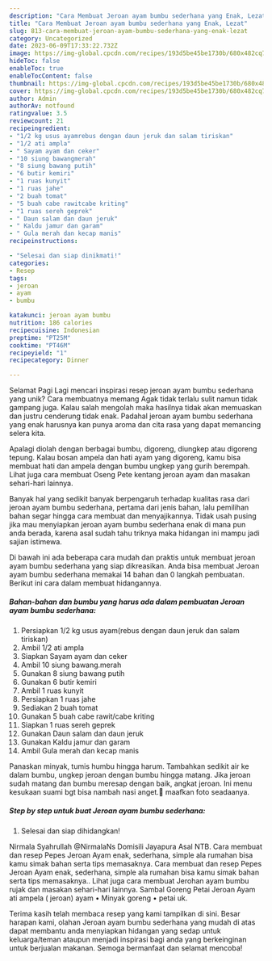 ```yaml
---
description: "Cara Membuat Jeroan ayam bumbu sederhana yang Enak, Lezat"
title: "Cara Membuat Jeroan ayam bumbu sederhana yang Enak, Lezat"
slug: 813-cara-membuat-jeroan-ayam-bumbu-sederhana-yang-enak-lezat
category: Uncategorized
date: 2023-06-09T17:33:22.732Z
image: https://img-global.cpcdn.com/recipes/193d5be45be1730b/680x482cq70/jeroan-ayam-bumbu-sederhana-foto-resep-utama.jpg
hideToc: false
enableToc: true
enableTocContent: false
thumbnail: https://img-global.cpcdn.com/recipes/193d5be45be1730b/680x482cq70/jeroan-ayam-bumbu-sederhana-foto-resep-utama.jpg
cover: https://img-global.cpcdn.com/recipes/193d5be45be1730b/680x482cq70/jeroan-ayam-bumbu-sederhana-foto-resep-utama.jpg
author: Admin
authorAv: notfound
ratingvalue: 3.5
reviewcount: 21
recipeingredient:
- "1/2 kg usus ayamrebus dengan daun jeruk dan salam tiriskan"
- "1/2 ati ampla"
- " Sayam ayam dan ceker"
- "10 siung bawangmerah"
- "8 siung bawang putih"
- "6 butir kemiri"
- "1 ruas kunyit"
- "1 ruas jahe"
- "2 buah tomat"
- "5 buah cabe rawitcabe kriting"
- "1 ruas sereh geprek"
- " Daun salam dan daun jeruk"
- " Kaldu jamur dan garam"
- " Gula merah dan kecap manis"
recipeinstructions:

- "Selesai dan siap dinikmati!"
categories:
- Resep
tags:
- jeroan
- ayam
- bumbu

katakunci: jeroan ayam bumbu 
nutrition: 186 calories
recipecuisine: Indonesian
preptime: "PT25M"
cooktime: "PT46M"
recipeyield: "1"
recipecategory: Dinner

---
```



Selamat Pagi Lagi mencari inspirasi resep jeroan ayam bumbu sederhana yang unik? Cara membuatnya memang Agak tidak terlalu sulit namun tidak gampang juga. Kalau salah mengolah maka hasilnya tidak akan memuaskan dan justru cenderung tidak enak. Padahal jeroan ayam bumbu sederhana yang enak harusnya kan punya aroma dan cita rasa yang dapat memancing selera kita.


Apalagi diolah dengan berbagai bumbu, digoreng, diungkep atau digoreng tepung. Kalau bosan ampela dan hati ayam yang digoreng, kamu bisa membuat hati dan ampela dengan bumbu ungkep yang gurih berempah. Lihat juga cara membuat Oseng Pete kentang jeroan ayam dan masakan sehari-hari lainnya.

Banyak hal yang sedikit banyak berpengaruh terhadap kualitas rasa dari jeroan ayam bumbu sederhana, pertama dari jenis bahan, lalu pemilihan bahan segar hingga cara membuat dan menyajikannya. Tidak usah pusing jika mau menyiapkan jeroan ayam bumbu sederhana enak di mana pun anda berada, karena asal sudah tahu triknya maka hidangan ini mampu jadi sajian istimewa.


Di bawah ini ada beberapa cara mudah dan praktis untuk membuat jeroan ayam bumbu sederhana yang siap dikreasikan. Anda bisa membuat Jeroan ayam bumbu sederhana memakai 14 bahan dan 0 langkah pembuatan. Berikut ini cara dalam membuat hidangannya.

<!--inarticleads1-->

##### Bahan-bahan dan bumbu yang harus ada dalam pembuatan Jeroan ayam bumbu sederhana:

1. Persiapkan 1/2 kg usus ayam(rebus dengan daun jeruk dan salam tiriskan)
1. Ambil 1/2 ati ampla
1. Siapkan  Sayam ayam dan ceker
1. Ambil 10 siung bawang.merah
1. Gunakan 8 siung bawang putih
1. Gunakan 6 butir kemiri
1. Ambil 1 ruas kunyit
1. Persiapkan 1 ruas jahe
1. Sediakan 2 buah tomat
1. Gunakan 5 buah cabe rawit/cabe kriting
1. Siapkan 1 ruas sereh geprek
1. Gunakan  Daun salam dan daun jeruk
1. Gunakan  Kaldu jamur dan garam
1. Ambil  Gula merah dan kecap manis


Panaskan minyak, tumis humbu hingga harum. Tambahkan sedikit air ke dalam bumbu, ungkep jeroan dengan bumbu hingga matang. Jika jeroan sudah matang dan bumbu meresap dengan baik, angkat jeroan. Ini menu kesukaan suami bgt bisa nambah nasi anget.😬 maafkan foto seadaanya. 

<!--inarticleads2-->

##### Step by step untuk buat Jeroan ayam bumbu sederhana:


1. Selesai dan siap dihidangkan!

Nirmala Syahrullah @NirmalaNs Domisili Jayapura Asal NTB. Cara membuat dan resep Pepes Jeroan Ayam enak, sederhana, simple ala rumahan bisa kamu simak bahan serta tips memasaknya. Cara membuat dan resep Pepes Jeroan Ayam enak, sederhana, simple ala rumahan bisa kamu simak bahan serta tips memasaknya.. Lihat juga cara membuat Jerohan ayam bumbu rujak dan masakan sehari-hari lainnya. Sambal Goreng Petai Jeroan Ayam ati ampela ( jeroan) ayam • Minyak goreng • petai uk. 

Terima kasih telah membaca resep yang kami tampilkan di sini. Besar harapan kami, olahan Jeroan ayam bumbu sederhana yang mudah di atas dapat membantu anda menyiapkan hidangan yang sedap untuk keluarga/teman ataupun menjadi inspirasi bagi anda yang berkeinginan untuk berjualan makanan. Semoga bermanfaat dan selamat mencoba!
